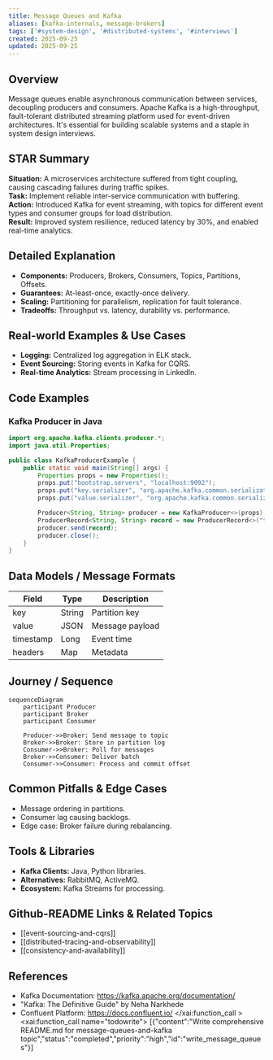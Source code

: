 ```yaml
---
title: Message Queues and Kafka
aliases: [kafka-internals, message-brokers]
tags: ['#system-design', '#distributed-systems', '#interviews']
created: 2025-09-25
updated: 2025-09-25
---
```


## Overview
Message queues enable asynchronous communication between services, decoupling producers and consumers. Apache Kafka is a high-throughput, fault-tolerant distributed streaming platform used for event-driven architectures. It's essential for building scalable systems and a staple in system design interviews.

## STAR Summary
**Situation:** A microservices architecture suffered from tight coupling, causing cascading failures during traffic spikes.  
**Task:** Implement reliable inter-service communication with buffering.  
**Action:** Introduced Kafka for event streaming, with topics for different event types and consumer groups for load distribution.  
**Result:** Improved system resilience, reduced latency by 30%, and enabled real-time analytics.

## Detailed Explanation
- **Components:** Producers, Brokers, Consumers, Topics, Partitions, Offsets.
- **Guarantees:** At-least-once, exactly-once delivery.
- **Scaling:** Partitioning for parallelism, replication for fault tolerance.
- **Tradeoffs:** Throughput vs. latency, durability vs. performance.

## Real-world Examples & Use Cases
- **Logging:** Centralized log aggregation in ELK stack.
- **Event Sourcing:** Storing events in Kafka for CQRS.
- **Real-time Analytics:** Stream processing in LinkedIn.

## Code Examples
### Kafka Producer in Java
```java
import org.apache.kafka.clients.producer.*;
import java.util.Properties;

public class KafkaProducerExample {
    public static void main(String[] args) {
        Properties props = new Properties();
        props.put("bootstrap.servers", "localhost:9092");
        props.put("key.serializer", "org.apache.kafka.common.serialization.StringSerializer");
        props.put("value.serializer", "org.apache.kafka.common.serialization.StringSerializer");

        Producer<String, String> producer = new KafkaProducer<>(props);
        ProducerRecord<String, String> record = new ProducerRecord<>("topic", "key", "value");
        producer.send(record);
        producer.close();
    }
}
```

## Data Models / Message Formats
| Field     | Type   | Description |
|-----------|--------|-------------|
| key       | String | Partition key |
| value     | JSON   | Message payload |
| timestamp | Long   | Event time    |
| headers   | Map    | Metadata     |

## Journey / Sequence
```mermaid
sequenceDiagram
    participant Producer
    participant Broker
    participant Consumer

    Producer->>Broker: Send message to topic
    Broker->>Broker: Store in partition log
    Consumer->>Broker: Poll for messages
    Broker->>Consumer: Deliver batch
    Consumer->>Consumer: Process and commit offset
```

## Common Pitfalls & Edge Cases
- Message ordering in partitions.
- Consumer lag causing backlogs.
- Edge case: Broker failure during rebalancing.

## Tools & Libraries
- **Kafka Clients:** Java, Python libraries.
- **Alternatives:** RabbitMQ, ActiveMQ.
- **Ecosystem:** Kafka Streams for processing.

## Github-README Links & Related Topics
- [[event-sourcing-and-cqrs]]
- [[distributed-tracing-and-observability]]
- [[consistency-and-availability]]

## References
- Kafka Documentation: https://kafka.apache.org/documentation/
- "Kafka: The Definitive Guide" by Neha Narkhede
- Confluent Platform: https://docs.confluent.io/</content>
</xai:function_call ><xai:function_call name="todowrite">
<parameter name="todos">[{"content":"Write comprehensive README.md for message-queues-and-kafka topic","status":"completed","priority":"high","id":"write_message_queues"}]